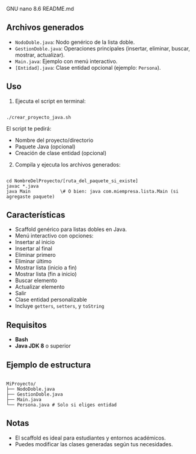   GNU nano 8.6                                                                                                                                                       README.md                                                                                                                                                                
## Archivos generados

- `NodoDoble.java`: Nodo genérico de la lista doble.
- `GestionDoble.java`: Operaciones principales (insertar, eliminar, buscar, mostrar, actualizar).
- `Main.java`: Ejemplo con menú interactivo.
- `[Entidad].java`: Clase entidad opcional (ejemplo: `Persona`).

## Uso

1. Ejecuta el script en terminal:
```

./crear_proyecto_java.sh

```

El script te pedirá:
- Nombre del proyecto/directorio
- Paquete Java (opcional)
- Creación de clase entidad (opcional)

2. Compila y ejecuta los archivos generados:
```

cd NombreDelProyecto/[ruta_del_paquete_si_existe]
javac *.java
java Main           \# O bien: java com.miempresa.lista.Main (si agregaste paquete)

```

## Características

- Scaffold genérico para listas dobles en Java.
- Menú interactivo con opciones:
- Insertar al inicio
- Insertar al final
- Eliminar primero
- Eliminar último
- Mostrar lista (inicio a fin)
- Mostrar lista (fin a inicio)
- Buscar elemento
- Actualizar elemento
- Salir
- Clase entidad personalizable
- Incluye `getters`, `setters`, y `toString`

## Requisitos

- **Bash**
- **Java JDK 8** o superior

## Ejemplo de estructura

```

MiProyecto/
├── NodoDoble.java
├── GestionDoble.java
├── Main.java
└── Persona.java # Solo si eliges entidad

```

## Notas

- El scaffold es ideal para estudiantes y entornos académicos.
- Puedes modificar las clases generadas según tus necesidades.

```
